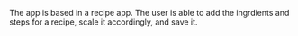 The app is based in a recipe app. The user is able to add the ingrdients and steps for a recipe, scale it accordingly, and save it. 
